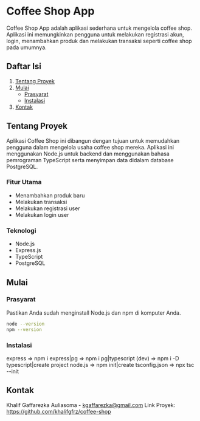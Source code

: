 # Coffee Shop App

Coffee Shop App adalah aplikasi sederhana untuk mengelola coffee shop. Aplikasi ini memungkinkan pengguna untuk melakukan registrasi akun, login, menambahkan produk dan melakukan transaksi seperti coffee shop pada umumnya.

## Daftar Isi

1. [Tentang Proyek](#tentang-proyek)
2. [Mulai](#mulai)
   - [Prasyarat](#prasyarat)
   - [Instalasi](#instalasi)
3. [Kontak](#kontak)

## Tentang Proyek

Aplikasi Coffee Shop ini dibangun dengan tujuan untuk memudahkan pengguna dalam mengelola usaha coffee shop mereka. Aplikasi ini menggunakan Node.js untuk backend dan menggunakan bahasa pemrograman TypeScript serta menyimpan data didalam database PostgreSQL.

### Fitur Utama

- Menambahkan produk baru
- Melakukan transaksi
- Melakukan registrasi user
- Melakukan login user

### Teknologi

- Node.js
- Express.js
- TypeScript
- PostgreSQL

## Mulai

### Prasyarat

Pastikan Anda sudah menginstall Node.js dan npm di komputer Anda.

```bash
node --version
npm --version
```

### Instalasi

express => npm i express|pg => npm i pg|typescript (dev) => npm i -D typescript|create project node.js => npm init|create tsconfig.json => npx tsc --init

## Kontak

Khalif Gaffarezka Auliasoma - kgaffarezka@gmail.com
Link Proyek: https://github.com/khalifgfrz/coffee-shop
